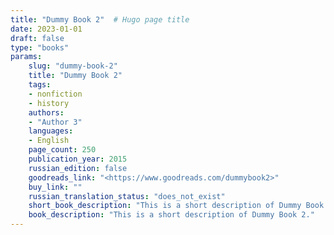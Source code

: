```yaml
---
title: "Dummy Book 2"  # Hugo page title
date: 2023-01-01
draft: false
type: "books"
params:
    slug: "dummy-book-2"
    title: "Dummy Book 2"
    tags:
    - nonfiction
    - history
    authors:
    - "Author 3"
    languages:
    - English
    page_count: 250
    publication_year: 2015
    russian_edition: false
    goodreads_link: "<https://www.goodreads.com/dummybook2>"
    buy_link: ""
    russian_translation_status: "does_not_exist"
    short_book_description: "This is a short description of Dummy Book 2."
    book_description: "This is a short description of Dummy Book 2."
---
```

